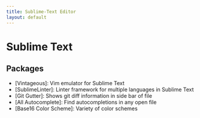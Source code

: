 ```yaml
---
title: Sublime-Text Editor
layout: default
---
```


# Sublime Text

## Packages

* [Vintageous]: Vim emulator for Sublime Text
* [SublimeLinter]: Linter framework for multiple languages in Sublime Text
* [Git Gutter]: Shows git diff information in side bar of file
* [All Autocomplete]: Find autocompletions in any open file
* [Base16 Color Scheme]: Variety of color schemes